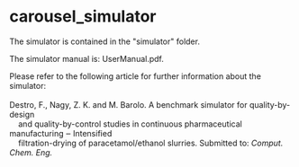 # carousel_simulator
The simulator is contained in the "simulator" folder.

The simulator manual is: UserManual.pdf.

Please refer to the following article for further information about the simulator: <br> <br>
Destro, F., Nagy, Z. K. and M. Barolo. A benchmark simulator for quality-by-design <br>
&nbsp;&nbsp;&nbsp;&nbsp;and quality-by-control studies in continuous pharmaceutical manufacturing ‒ Intensified <br>
&nbsp;&nbsp;&nbsp;&nbsp;filtration-drying of paracetamol/ethanol slurries. Submitted to: _Comput. Chem. Eng._ 

